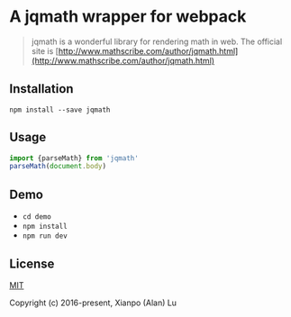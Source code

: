 # A jqmath wrapper for webpack

> jqmath is a wonderful library for rendering math in web. The official site is [http://www.mathscribe.com/author/jqmath.html](http://www.mathscribe.com/author/jqmath.html)

## Installation

```
npm install --save jqmath
```

## Usage

```js
import {parseMath} from 'jqmath'
parseMath(document.body)
```

## Demo
- `cd demo`
- `npm install`
- `npm run dev`

## License

[MIT](http://opensource.org/licenses/MIT)

Copyright (c) 2016-present, Xianpo (Alan) Lu